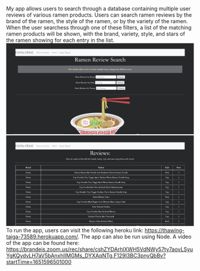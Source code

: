 My app allows users to search through a database containing multiple user reviews of various ramen products. Users can search ramen reviews by the brand of the ramen, the style of the ramen, or by the variety of the ramen. When the user searchess through one of these filters, a list of the matching ramen products will be shown, with the brand, variety, style, and stars of the ramen showing for each entry in the list. 
![home page](./public/images/ramenhome.jpg)
![home page](./public/images/ramensearch.jpg)
To run the app, users can visit the following heroku link: https://thawing-taiga-73589.herokuapp.com/. The app can also be run using Node.
A video of the app can be found here: https://brandeis.zoom.us/rec/share/cshZYDArhlXWH5VdNWy57ty7aovLSyuYgKQydyLH7aV5bAnxhIIMGMs_DYXAqNTg.F129I3BC3pnyQbBv?startTime=1651596501000
